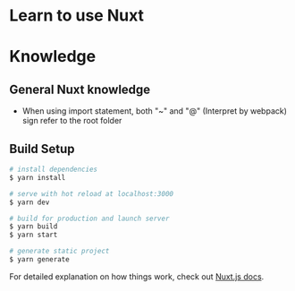 # Learn to use Nuxt

# Knowledge

## General Nuxt knowledge

- When using import statement, both "~" and "@" (Interpret by webpack) sign refer to the root folder

## Build Setup

```bash
# install dependencies
$ yarn install

# serve with hot reload at localhost:3000
$ yarn dev

# build for production and launch server
$ yarn build
$ yarn start

# generate static project
$ yarn generate
```

For detailed explanation on how things work, check out [Nuxt.js docs](https://nuxtjs.org).
